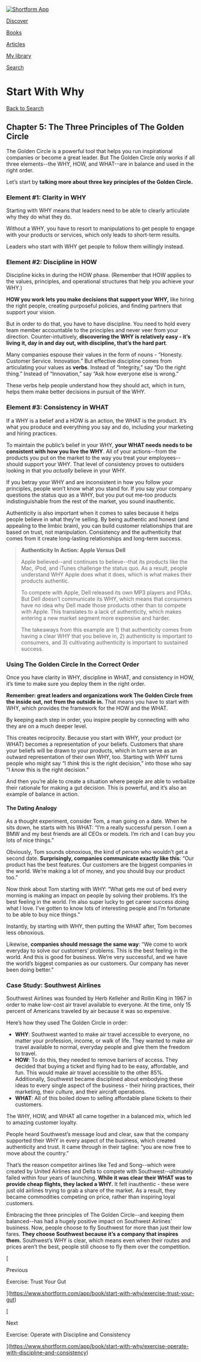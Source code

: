[![Shortform App](https://www.shortform.com/img/logo-dark.70c1b072.svg)](https://www.shortform.com/app)

[Discover](https://www.shortform.com/app)

[Books](https://www.shortform.com/app/books)

[Articles](https://www.shortform.com/app/articles)

[My library](https://www.shortform.com/app/library)

[Search](https://www.shortform.com/app/search)

# Start With Why

[Back to Search](https://www.shortform.com/app/search)

## Chapter 5: The Three Principles of The Golden Circle

The Golden Circle is a powerful tool that helps you run inspirational companies or become a great leader. But The Golden Circle only works if all three elements--the WHY, HOW, and WHAT--are in balance and used in the right order.

Let’s start by **talking more about three key principles of the Golden Circle.**

### Element #1: Clarity in WHY

Starting with WHY means that leaders need to be able to clearly articulate why they do what they do.

Without a WHY, you have to resort to manipulations to get people to engage with your products or services, which only leads to short-term results.

Leaders who start with WHY get people to follow them willingly instead.

### Element #2: Discipline in HOW

Discipline kicks in during the HOW phase. (Remember that HOW applies to the values, principles, and operational structures that help you achieve your WHY.)

**HOW you work lets you make decisions that support your WHY,** like hiring the right people, creating purposeful policies, and finding partners that support your vision.

But in order to do that, you have to have discipline. You need to hold every team member accountable to the principles and never veer from your direction. Counter-intuitively, **discovering the WHY is relatively easy - it’s living it, day in and day out, with discipline, that’s the hard part**.

Many companies espouse their values in the form of nouns - “Honesty. Customer Service. Innovation.” But effective discipline comes from articulating your values as **verbs**. Instead of “Integrity,” say “Do the right thing.” Instead of “Innovation,” say “Ask how everyone else is wrong.”

These verbs help people understand how they should act, which in turn, helps them make better decisions in pursuit of the WHY.

### Element #3: Consistency in WHAT

If a WHY is a belief and a HOW is an action, the WHAT is the product. It’s what you produce and everything you say and do, including your marketing and hiring practices.

To maintain the public’s belief in your WHY, **your WHAT needs needs to be consistent with how you live the WHY**. All of your actions--from the products you put on the market to the way you treat your employees--should support your WHY. That level of consistency proves to outsiders looking in that you _actually_ believe in your WHY.

If you betray your WHY and are inconsistent in how you follow your principles, people won’t know what you stand for. If you say your company questions the status quo as a WHY, but you put out me-too products indistinguishable from the rest of the market, you sound inauthentic.

Authenticity is also important when it comes to sales because it helps people believe in what they’re selling. By being authentic and honest (and appealing to the limbic brain), you can build customer relationships that are based on trust, not manipulation. Consistency and the authenticity that comes from it create long-lasting relationships and long-term success.

> **Authenticity In Action: Apple Versus Dell**
> 
> Apple believed--and continues to believe--that its products like the Mac, iPod, and iTunes challenge the status quo. As a result, people understand WHY Apple does what it does, which is what makes their products authentic.
> 
> To compete with Apple, Dell released its own MP3 players and PDAs. But Dell doesn’t communicate its WHY, which means that consumers have no idea why Dell made those products other than to compete with Apple. This translates to a lack of authenticity, which makes entering a new market segment more expensive and harder.
> 
> The takeaways from this example are 1) that authenticity comes from having a clear WHY that you believe in, 2) authenticity is important to consumers, and 3) cultivating authenticity is important to sustained success.

### Using The Golden Circle In the Correct Order

Once you have clarity in WHY, discipline in WHAT, and consistency in HOW, it’s time to make sure you deploy them in the right order.

**Remember: great leaders and organizations work The Golden Circle from the inside out, not from the outside in.** That means you have to start with WHY, which provides the framework for the HOW and the WHAT.

By keeping each step in order, you inspire people by connecting with who they are on a much deeper level.

This creates reciprocity. Because you start with WHY, your product (or WHAT) becomes a representation of your beliefs. Customers that share your beliefs will be drawn to your products, which in turn serve as an outward representation of their own WHY, too. Starting with WHY turns people who might say “I _think_ this is the right decision,” into those who say “I _know_ this is the right decision.”

And then you’re able to create a situation where people are able to verbalize their rationale for making a gut decision. This is powerful, and it’s also an example of balance in action.

#### The Dating Analogy

As a thought experiment, consider Tom, a man going on a date. When he sits down, he starts with his WHAT: “I’m a really successful person. I own a BMW and my best friends are all CEOs or models. I’m rich and I can buy you lots of nice things.”

Obviously, Tom sounds obnoxious, the kind of person who wouldn’t get a second date. **Surprisingly, companies communicate exactly like this**: “Our product has the best features. Our customers are the biggest companies in the world. We’re making a lot of money, and you should buy our product too.”

Now think about Tom starting with WHY: “What gets me out of bed every morning is making an impact on people by solving their problems. It’s the best feeling in the world. I’m also super lucky to get career success doing what I love. I’ve gotten to know lots of interesting people and I’m fortunate to be able to buy nice things.”

Instantly, by starting with WHY, then putting the WHAT after, Tom becomes less obnoxious.

Likewise, **companies should message the same way**: “We come to work everyday to solve our customers’ problems. This is the best feeling in the world. And this is good for business. We’re very successful, and we have the world’s biggest companies as our customers. Our company has never been doing better.”

### Case Study: Southwest Airlines

Southwest Airlines was founded by Herb Kelleher and Rollin King in 1967 in order to make low-cost air travel available to everyone. At the time, only 15 percent of Americans traveled by air because it was so expensive.

Here’s how they used The Golden Circle in order:

- **WHY**: Southwest wanted to make air travel accessible to everyone, no matter your profession, income, or walk of life. They wanted to make air travel available to normal, everyday people and give them the freedom to travel.
- **HOW**: To do this, they needed to remove barriers of access. They decided that buying a ticket and flying had to be easy, affordable, and fun. This would make air travel accessible to the other 85%. Additionally, Southwest became disciplined about embodying these ideas to every single aspect of the business - their hiring practices, their marketing, their culture, and their aircraft operations.
- **WHAT**: All of this boiled down to selling affordable plane tickets to their customers.

The WHY, HOW, and WHAT all came together in a balanced mix, which led to amazing customer loyalty.

People heard Southwest’s message loud and clear, saw that the company supported their WHY in every aspect of the business, which created authenticity and trust. It came through in their tagline: “you are now free to move about the country.”

That’s the reason competitor airlines like Ted and Song--which were created by United Airlines and Delta to compete with Southwest--ultimately failed within four years of launching. **While it was clear their WHAT was to provide cheap flights, they lacked a WHY.** It felt inauthentic - these were just old airlines trying to grab a share of the market. As a result, they became commodities competing on price, rather than inspiring loyal customers.

Embracing the three principles of The Golden Circle--and keeping them balanced--has had a hugely positive impact on Southwest Airlines’ business. Now, people choose to fly Southwest for more than just their low fares. **They choose Southwest because it’s a company that inspires them.** Southwest’s WHY is clear, which means even when their routes and prices aren’t the best, people still choose to fly them over the competition.

[

Previous

Exercise: Trust Your Gut

](https://www.shortform.com/app/book/start-with-why/exercise-trust-your-gut)

[

Next

Exercise: Operate with Discipline and Consistency

](https://www.shortform.com/app/book/start-with-why/exercise-operate-with-discipline-and-consistency)